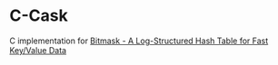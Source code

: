 
# C-Cask
C implementation for [Bitmask - A Log-Structured Hash Table for Fast Key/Value Data](https://riak.com/assets/bitcask-intro.pdf)